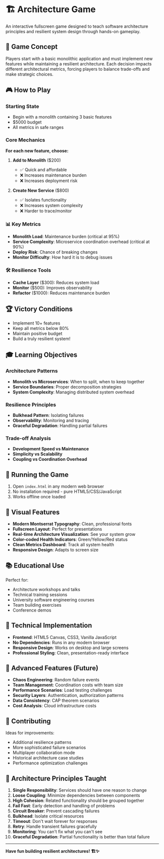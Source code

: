 # 🏗️ Architecture Game

An interactive fullscreen game designed to teach software architecture principles and resilient system design through hands-on gameplay.

## 🎯 Game Concept

Players start with a basic monolithic application and must implement new features while maintaining a resilient architecture. Each decision impacts different architectural metrics, forcing players to balance trade-offs and make strategic choices.

## 🎮 How to Play

### Starting State
- Begin with a monolith containing 3 basic features
- $5000 budget
- All metrics in safe ranges

### Core Mechanics

**For each new feature, choose:**

1. **Add to Monolith** ($200)
   - ✅ Quick and affordable
   - ❌ Increases maintenance burden
   - ❌ Increases deployment risk

2. **Create New Service** ($800)
   - ✅ Isolates functionality
   - ❌ Increases system complexity
   - ❌ Harder to trace/monitor

### 📊 Key Metrics

- **Monolith Load**: Maintenance burden (critical at 95%)
- **Service Complexity**: Microservice coordination overhead (critical at 90%)
- **Deploy Risk**: Chance of breaking changes
- **Monitor Difficulty**: How hard it is to debug issues

### 🛠️ Resilience Tools

- **Cache Layer** ($300): Reduces system load
- **Monitor** ($500): Improves observability
- **Refactor** ($1000): Reduces maintenance burden

## 🏆 Victory Conditions

- Implement 10+ features
- Keep all metrics below 80%
- Maintain positive budget
- Build a truly resilient system!

## 🎓 Learning Objectives

### Architecture Patterns
- **Monolith vs Microservices**: When to split, when to keep together
- **Service Boundaries**: Proper decomposition strategies
- **System Complexity**: Managing distributed system overhead

### Resilience Principles
- **Bulkhead Pattern**: Isolating failures
- **Observability**: Monitoring and tracing
- **Graceful Degradation**: Handling partial failures

### Trade-off Analysis
- **Development Speed vs Maintenance**
- **Simplicity vs Scalability** 
- **Coupling vs Coordination Overhead**

## 🚀 Running the Game

1. Open `index.html` in any modern web browser
2. No installation required - pure HTML5/CSS/JavaScript
3. Works offline once loaded

## 🎨 Visual Features

- **Modern Montserrat Typography**: Clean, professional fonts
- **Fullscreen Layout**: Perfect for presentations
- **Real-time Architecture Visualization**: See your system grow
- **Color-coded Health Indicators**: Green/Yellow/Red status
- **Clean Metrics Dashboard**: Track all system health
- **Responsive Design**: Adapts to screen size

## 📚 Educational Use

Perfect for:
- Architecture workshops and talks
- Technical training sessions
- University software engineering courses
- Team building exercises
- Conference demos

## 🔧 Technical Implementation

- **Frontend**: HTML5 Canvas, CSS3, Vanilla JavaScript
- **No Dependencies**: Runs in any modern browser
- **Responsive Design**: Works on desktop and large screens
- **Professional Styling**: Clean, presentation-ready interface

## 🎯 Advanced Features (Future)

- **Chaos Engineering**: Random failure events
- **Team Management**: Coordination costs with team size
- **Performance Scenarios**: Load testing challenges
- **Security Layers**: Authentication, authorization patterns
- **Data Consistency**: CAP theorem scenarios
- **Cost Analysis**: Cloud infrastructure costs

## 🤝 Contributing

Ideas for improvements:
- Additional resilience patterns
- More sophisticated failure scenarios
- Multiplayer collaboration mode
- Historical architecture case studies
- Performance optimization challenges

## 📖 Architecture Principles Taught

1. **Single Responsibility**: Services should have one reason to change
2. **Loose Coupling**: Minimize dependencies between components
3. **High Cohesion**: Related functionality should be grouped together
4. **Fail Fast**: Early detection and handling of problems
5. **Circuit Breaker**: Prevent cascading failures
6. **Bulkhead**: Isolate critical resources
7. **Timeout**: Don't wait forever for responses
8. **Retry**: Handle transient failures gracefully
9. **Monitoring**: You can't fix what you can't see
10. **Graceful Degradation**: Partial functionality is better than total failure

---

**Have fun building resilient architectures! 🏗️✨**
